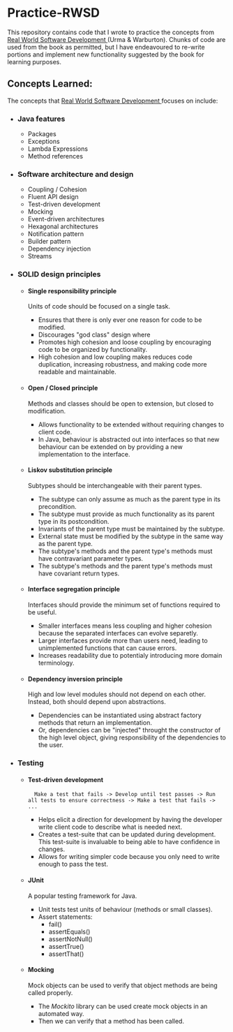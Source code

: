 # Practice-RWSD
This repository contains code that I wrote to practice the concepts from <u> Real World Software Development </u> (Urma &amp; Warburton). Chunks of code are used from the book as permitted, but I have endeavoured to re-write portions and implement new functionality suggested by the book for learning purposes.

## Concepts Learned:
The concepts that <u> Real World Software Development </u> focuses on include:

* ### Java features
    * Packages
    * Exceptions
    * Lambda Expressions
    * Method references

* ### Software architecture and design
    * Coupling / Cohesion
    * Fluent API design
    * Test-driven development
    * Mocking
    * Event-driven architectures
    * Hexagonal architectures
    * Notification pattern
    * Builder pattern
    * Dependency injection
    * Streams


* ### SOLID design principles
    * #### Single responsibility principle
        Units of code should be focused on a single task.
    
        * Ensures that there is only ever one reason for code to be modified.
        * Discourages "god class" design where 
        * Promotes high cohesion and loose coupling by encouraging code to be organized by functionality.
        * High cohesion and low coupling makes reduces code duplication, increasing robustness, and making code more readable and maintainable.

    * #### Open / Closed principle
        Methods and classes should be open to extension, but closed to modification. 
        
        * Allows functionality to be extended without requiring changes to client code.
        * In Java, behaviour is abstracted out into interfaces so that new behaviour can be extended on by providing a new implementation to the interface.
            

    * #### Liskov substitution principle
        Subtypes should be interchangeable with their parent types.

        * The subtype can only assume as much as the parent type in its precondition.
        * The subtype must provide as much functionality as its parent type in its postcondition.
        * Invariants of the parent type must be maintained by the subtype.
        * External state must be modified by the subtype in the same way as the parent type.
        * The subtype's methods and the parent type's methods must have contravariant parameter types.
        * The subtype's methods and the parent type's methods must have covariant return types.

    * #### Interface segregation principle
        Interfaces should provide the minimum set of functions required to be useful.

        * Smaller interfaces means less coupling and higher cohesion because the separated interfaces can evolve separetly.
        * Larger interfaces provide more than users need, leading to unimplemented functions that can cause errors.
        * Increases readability due to potentialy introducing more domain terminology.

    * #### Dependency inversion principle
        High and low level modules should not depend on each other. Instead, both should depend upon abstractions.

        * Dependencies can be instantiated using abstract factory methods that return an implementation.
        * Or, dependencies can be "injected" throught the constructor of the high level object, giving responsibility of the dependencies to the user.

* ### Testing
    * #### Test-driven development
            Make a test that fails -> Develop until test passes -> Run all tests to ensure correctness -> Make a test that fails -> ...

        * Helps elicit a direction for development by having the developer write client code to describe what is needed next.
        * Creates a test-suite that can be updated during development. This test-suite is invaluable to being able to have confidence in changes.
        * Allows for writing simpler code because you only need to write enough to pass the test.

    * #### JUnit
        A popular testing framework for Java.
        
        * Unit tests test units of behaviour (methods or small classes).
        * Assert statements:
            * fail()
            * assertEquals()
            * assertNotNull()
            * assertTrue()
            * assertThat()
    
    * #### Mocking
        Mock objects can be used to verify that object methods are being called properly.

        * The _Mockito_ library can be used create mock objects in an automated way.
        * Then we can verify that a method has been called.
